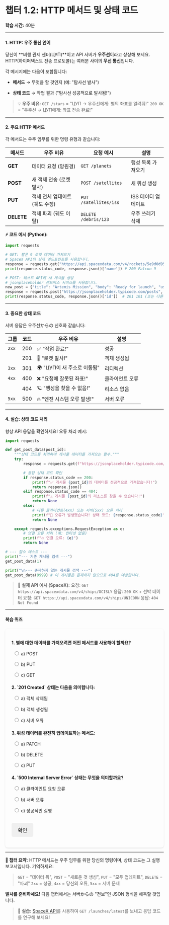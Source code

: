 # **챕터 1.2: HTTP 메서드 및 상태 코드**
**학습 시간:** 40분

---

#### **1. HTTP: 우주 통신 언어**
당신이 **비행 관제 센터(ЦУП)**이고 API 서버가 **우주선**이라고 상상해 보세요. HTTP(하이퍼텍스트 전송 프로토콜)는 여러분 사이의 **무선 통신**입니다.

각 메시지에는 다음이 포함됩니다:

- **메서드** → 무엇을 할 것인지 (예: "탐사선 발사")

- **상태 코드** → 작업 결과 ("탐사선 성공적으로 발사됨!")

> 💡 **우주 비유:**
> `GET /stars` = "ЦУП → 우주선에게: 별의 좌표를 알려줘!"
> `200 OK` = "우주선 → ЦУП에게: 좌표 전송 완료!"

---

#### **2. 주요 HTTP 메서드**
각 메서드는 우주 임무를 위한 명령 유형과 같습니다:

| 메서드   | 우주 비유                 | 요청 예시                   | 설명                      |
|----------|---------------------------|-----------------------------|---------------------------|
| **GET**  | 데이터 요청 (망원경)      | `GET /planets`              | 행성 목록 가져오기        |
| **POST** | 새 객체 전송 (로켓 발사)  | `POST /satellites`          | 새 위성 생성              |
| **PUT**  | 객체 전체 업데이트 (궤도 수정) | `PUT /satellites/iss`       | ISS 데이터 업데이트       |
| **DELETE**| 객체 파괴 (궤도 이탈)     | `DELETE /debris/123`        | 우주 쓰레기 삭제          |

**⚡ 코드 예시 (Python):**
```python
import requests

# GET: 팔콘 9 로켓 데이터 가져오기
# SpaceX API의 실제 엔드포인트를 사용합니다.
response = requests.get("https://api.spacexdata.com/v4/rockets/5e9d0d95eda69973a809d1ec")
print(response.status_code, response.json()['name']) # 200 Falcon 9

# POST: 테스트 API에 새 게시물 생성
# jsonplaceholder 샌드박스 서비스를 사용합니다.
new_post = {"title": "Artemis Mission", "body": "Ready for launch", "userId": 1}
response = requests.post("https://jsonplaceholder.typicode.com/posts", json=new_post)
print(response.status_code, response.json()['id'])  # 201 101 (또는 다른 ID)
```

---

#### **3. 중요한 상태 코드**
서버 응답은 우주선からの 신호와 같습니다:

| 그룹   | 코드 | 우주 비유                      | 설명                      |
|--------|------|--------------------------------|---------------------------|
| `2xx`  | 200  | ✅ "작업 완료!"                | 성공                      |
|        | 201  | 🚀 "로켓 발사!"                | 객체 생성됨               |
| `3xx`  | 301  | 🌍 "ЦУП이 새 주소로 이동됨"    | 리디렉션                  |
| `4xx`  | 400  | ❌ "요청에 잘못된 좌표!"       | 클라이언트 오류           |
|        | 404  | 🪐 "행성을 찾을 수 없음!"      | 리소스 없음               |
| `5xx`  | 500  | 🔥 "엔진 시스템 오류 발생!"    | 서버 오류                 |

---

#### **4. 실습: 상태 코드 처리**
항상 API 응답을 확인하세요! 오류 처리 예시:
```python
import requests

def get_post_data(post_id):
    """상태 코드를 처리하여 게시물 데이터를 가져오는 함수."""
    try:
        response = requests.get(f"https://jsonplaceholder.typicode.com/posts/{post_id}")

        # 응답 상태 코드 확인
        if response.status_code == 200:
            print(f"✅ 게시물 {post_id}의 데이터를 성공적으로 가져왔습니다!")
            return response.json()
        elif response.status_code == 404:
            print(f"⚠️ 게시물 {post_id}의 리소스를 찾을 수 없습니다!")
            return None
        else:
            # 다른 클라이언트(4xx) 또는 서버(5xx) 오류 처리
            print(f"🚨 오류가 발생했습니다! 상태 코드: {response.status_code}")
            return None

    except requests.exceptions.RequestException as e:
        # 연결 오류 처리 (예: 인터넷 없음)
        print(f"🔥 연결 오류: {e}")
        return None

# --- 함수 테스트 ---
print("--- 기존 게시물 검색 ---")
get_post_data(1)

print("\n--- 존재하지 않는 게시물 검색 ---")
get_post_data(9999) # 이 게시물은 존재하지 않으므로 404를 예상합니다.
```

> **🔭 실제 API 예시 (SpaceX):**
> 요청: `GET https://api.spacexdata.com/v4/ships/OCISLY`
> 응답: `200 OK` + 선박 데이터
> 요청: `GET https://api.spacexdata.com/v4/ships/UNICORN`
> 응답: `404 Not Found`

---

#### **복습 퀴즈**

<style>
    #quiz-container {
        border-radius: 8px;
        padding: 20px;
        margin-top: 20px;
        box-shadow: 0 2px 4px rgba(0,0,0,0.1);
    }
    .question {
        margin-bottom: 15px;
    }
    .question p {
        font-weight: bold;
        margin-bottom: 10px;
    }
    #quiz-container label {
        display: block;
        margin-bottom: 5px;
        cursor: pointer;
        padding: 5px;
        border-radius: 4px;
    }
    #quiz-container button {
        border: none;
        padding: 10px 20px;
        border-radius: 5px;
        cursor: pointer;
        font-size: 16px;
        margin-top: 10px;
    }
    #quiz-container button:hover {
    }
    #quiz-results {
        margin-top: 20px;
        padding: 15px;
        border-radius: 5px;
    }
</style>

<div id="quiz-container">
  <form id="quiz-form">
    <div class="question">
      <p>1. 별에 대한 데이터를 가져오려면 어떤 메서드를 사용해야 할까요?</p>
      <label><input type="radio" name="q1" value="a"> a) POST</label>
      <label><input type="radio" name="q1" value="b"> b) PUT</label>
      <label><input type="radio" name="q1" value="c"> c) GET</label>
    </div>
    <div class="question">
      <p>2. `201 Created` 상태는 다음을 의미합니다:</p>
      <label><input type="radio" name="q2" value="a"> a) 객체 삭제됨</label>
      <label><input type="radio" name="q2" value="b"> b) 객체 생성됨</label>
      <label><input type="radio" name="q2" value="c"> c) 서버 오류</label>
    </div>
    <div class="question">
      <p>3. 위성 데이터를 완전히 업데이트하는 메서드:</p>
      <label><input type="radio" name="q4" value="a"> a) PATCH</label>
      <label><input type="radio" name="q4" value="b"> b) DELETE</label>
      <label><input type="radio" name="q4" value="c"> c) PUT</label>
    </div>
    <div class="question">
      <p>4. `500 Internal Server Error` 상태는 무엇을 의미할까요?</p>
      <label><input type="radio" name="q5" value="a"> a) 클라이언트 요청 오류</label>
      <label><input type="radio" name="q5" value="b"> b) 서버 오류</label>
      <label><input type="radio" name="q5" value="c"> c) 성공적인 실행</label>
    </div>
    <button type="button" onclick="checkQuizAnswers()">확인</button>
  </form>
  <div id="quiz-results" style="display:none;"></div>
</div>

<script>
  function checkQuizAnswers() {
    const correctAnswers = { q1: 'c', q2: 'b', q4: 'c', q5: 'b' };
    const form = document.getElementById('quiz-form');
    const resultsContainer = document.getElementById('quiz-results');
    let score = 0;
    let resultsHTML = '<h4>결과:</h4><ul>';

    for (const [question, correctAnswer] of Object.entries(correctAnswers)) {
      const questionDiv = form.querySelector(`input[name="${question}"]`).closest('.question');
      const labels = questionDiv.querySelectorAll('label');
      labels.forEach(l => {
          l.style.color = 'inherit';
          l.style.fontWeight = 'normal';
          l.style.border = 'none';
      });

      const userAnswer = form.elements[question] ? form.elements[question].value : undefined;

      if (userAnswer) {
        const selectedLabel = form.querySelector(`input[name="${question}"][value="${userAnswer}"]`).parentElement;
        if (userAnswer === correctAnswer) {
          score++;
          selectedLabel.style.fontWeight = 'bold';
          resultsHTML += `<li>질문 ${question.slice(1)}: <span style="color:green;">정답!</span></li>`;
        } else {
          selectedLabel.style.fontWeight = 'bold';
          const correctLabel = form.querySelector(`input[name="${question}"][value="${correctAnswer}"]`).parentElement;
          correctLabel.style.fontWeight = 'bold';
          resultsHTML += `<li>질문 ${question.slice(1)}: <span style="color:red;">오답입니다.</span> 정답: <b>${correctAnswer.toUpperCase()}</b></li>`;
        }
      } else {
        resultsHTML += `<li>질문 ${question.slice(1)}: <span style="color:orange;">응답 없음.</span></li>`;
      }
    }

    resultsHTML += `</ul><p><b>귀하의 점수: ${score} / ${Object.keys(correctAnswers).length}</b></p>`;
    resultsContainer.innerHTML = resultsHTML;
    resultsContainer.style.display = 'block';
  }
</script>

---

**🚀 챕터 요약:**
HTTP 메서드는 우주 임무를 위한 당신의 명령이며, 상태 코드는 그 실행 보고서입니다. 기억하세요:
> `GET` = "데이터 줘", `POST` = "새로운 것 생성", `PUT` = "모두 업데이트", `DELETE` = "파괴"
> `2xx` = 성공, `4xx` = 당신의 오류, `5xx` = 서버 문제

**발사를 준비하세요!** 다음 챕터에서는 서버からの "전보"인 JSON 형식을 해독할 것입니다.

> **📌 실습:** [SpaceX API](https://docs.spacexdata.com/)를 사용하여 `GET /launches/latest`를 보내고 응답 코드를 연구해 보세요!
